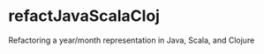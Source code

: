 refactJavaScalaCloj
===================

Refactoring a year/month representation in Java, Scala, and Clojure
